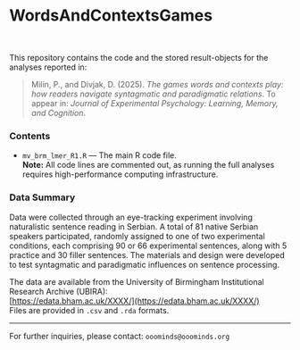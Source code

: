 # WordsAndContextsGames

<br>

This repository contains the code and the stored result-objects for the analyses reported in:

> Milin, P., and Divjak, D. (2025). *The games words and contexts play: how readers navigate syntagmatic and paradigmatic relations*. To appear in: *Journal of Experimental Psychology: Learning, Memory, and Cognition*.

### Contents

+ `mv_brm_lmer_R1.R` — The main R code file.  
  **Note:** All code lines are commented out, as running the full analyses requires high-performance computing infrastructure.

### Data Summary

Data were collected through an eye-tracking experiment involving naturalistic sentence reading in Serbian. A total of 81 native Serbian speakers participated, randomly assigned to one of two experimental conditions, each comprising 90 or 66 experimental sentences, along with 5 practice and 30 filler sentences. The materials and design were developed to test syntagmatic and paradigmatic influences on sentence processing.

The data are available from the University of Birmingham Institutional Research Archive (UBIRA):  
[https://edata.bham.ac.uk/XXXX/](https://edata.bham.ac.uk/XXXX/)  
Files are provided in `.csv` and `.rda` formats.

---

For further inquiries, please contact: `ooominds@ooominds.org`
